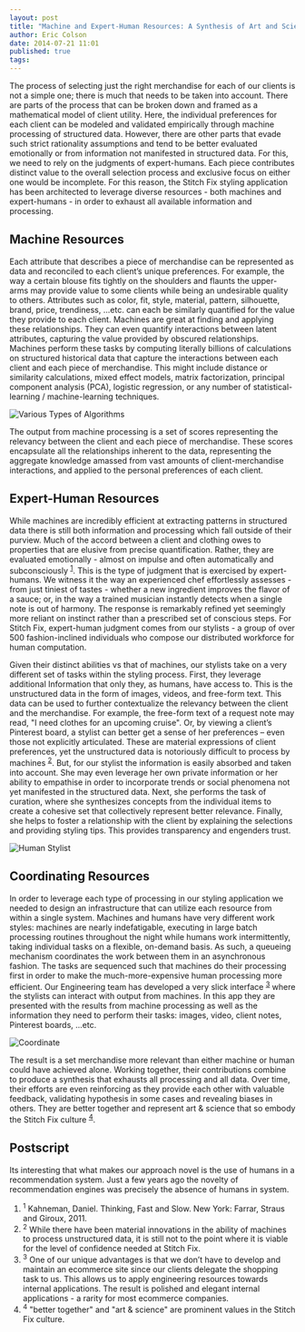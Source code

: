 ```yaml
---
layout: post
title: "Machine and Expert-Human Resources: A Synthesis of Art and Science for Recommendations"
author: Eric Colson
date: 2014-07-21 11:01
published: true
tags:
---
```

The process of selecting just the right merchandise for each of our clients is not a simple one; there is much that needs to be taken into account.
There are parts of the process that can be broken down and framed as a mathematical model of client utility.
Here, the individual preferences for each client can be modeled and validated empirically through machine processing of structured data.
However, there are other parts that evade such strict rationality assumptions and tend to be better evaluated emotionally or from information not manifested in structured data.
For this, we need to rely on the judgments of expert-humans.
Each piece contributes distinct value to the overall selection process and exclusive focus on either one would be incomplete.
For this reason, the Stitch Fix styling application has been architected to leverage diverse resources - both machines and expert-humans - in order to exhaust all available information and processing.

## Machine Resources

Each attribute that describes a piece of merchandise can be represented as data and reconciled to each client’s unique preferences.
For example, the way a certain blouse fits tightly on the shoulders and flaunts the upper-arms may provide value to some clients while being an undesirable quality to others.
Attributes such as color, fit, style, material, pattern, silhouette, brand, price, trendiness, ...etc.
can each be similarly quantified for the value they provide to each client.
Machines are great at finding and applying these relationships.
They can even quantify interactions between latent attributes, capturing the value provided by obscured relationships.
Machines perform these tasks by computing literally billions of calculations on structured historical data that capture the interactions between each client and each piece of merchandise.
This might include distance or similarity calculations, mixed effect models, matrix factorization,  principal component analysis (PCA), logistic regression, or any number of statistical-learning / machine-learning techniques.

![Various Types of Algorithms](/assets/images/blog/various_types_of_algorithms.jpg)

The output from machine processing is a set of scores representing the relevancy between the client and each piece of merchandise.
These scores encapsulate all the relationships inherent to the data, representing the aggregate knowledge amassed from vast amounts of client-merchandise interactions, and applied to the personal preferences of each client.

## Expert-Human Resources

While machines are incredibly efficient at extracting patterns in structured data there is still both information and processing which fall outside of their purview.
Much of the accord between a client and clothing owes to properties that are elusive from precise quantification.
Rather, they are evaluated emotionally - almost on impulse and often automatically and subconsciously <sup><a
href="#1">1</a></sup>.
This is the type of judgment that is exercised by expert-humans.
We witness it the way an experienced chef effortlessly assesses - from just tiniest of tastes - whether a new ingredient improves the flavor of a sauce; or, in the way a trained musician instantly detects when a single note is out of harmony.
The response is remarkably refined yet seemingly more reliant on instinct rather than a prescribed set of conscious steps.
For Stitch Fix, expert-human judgment comes from our stylists - a group of over 500 fashion-inclined individuals who compose our distributed workforce for human computation.


Given their distinct abilities vs that of machines, our stylists take on a very different set of tasks within the styling process.
First, they leverage additional Information that only they, as humans, have access to.
This is the unstructured data in the form of images, videos, and free-form text.
This data can be used to further contextualize the relevancy between the client and the merchandise.
For example, the free-form text of a request note may read, "I need clothes for an upcoming cruise".
Or, by viewing a client’s Pinterest board, a stylist can better get a sense of her preferences – even those not explicitly articulated.
These are material expressions of client preferences, yet the unstructured data is notoriously difficult to process by machines <sup><a href="#2">2</a></sup>.
But, for our stylist the information is easily absorbed and taken into account.
She may even leverage her own private information or her ability to empathise in order to incorporate trends or social phenomena not yet manifested in the structured data.
Next, she performs the task of curation, where she synthesizes concepts from the individual items to create a cohesive set that collectively represent better relevance.
Finally, she helps to foster a relationship with the client by explaining the selections and providing styling tips.
This provides transparency and engenders trust.

![Human Stylist](/assets/images/blog/human_stylist.png)

## Coordinating Resources

In order to leverage each type of processing in our styling application we needed to design an infrastructure that can utilize each resource from within a single system.
Machines and humans have very different work styles: machines are nearly indefatigable, executing in large batch processing routines throughout the night while humans work intermittently, taking individual tasks on a flexible, on-demand basis.
As such, a queueing mechanism coordinates the work between them in an asynchronous fashion.
The tasks are sequenced such that machines do their processing first in order to make the much-more-expensive human processing more efficient.
Our Engineering team has developed a very slick interface <sup><a href="#3">3</a></sup> where the stylists can interact with output from machines.
In this app they are presented with the results from machine processing as well as the information they need to perform their tasks: images, video, client notes, Pinterest boards, ...etc.


![Coordinate](/assets/images/blog/coordinate.png)

The result is a set merchandise more relevant than either machine or human could have achieved alone.
Working together, their contributions combine to produce a synthesis that exhausts all processing and all data.
Over time, their efforts are even reinforcing as they provide each other with valuable feedback, validating hypothesis in some cases and revealing biases in others.
They are better together and represent art & science that so embody the Stitch Fix culture <sup><a href="#4">4</a></sup>.


## Postscript

Its interesting that what makes our approach novel is the use of humans in a recommendation system.
Just a few years ago the novelty of recommendation engines was precisely the absence of humans in system.



<footer class="footnotes">
  <ol>
  <li>
  <a name="1"></a>
  <sup>1</sup> Kahneman, Daniel. Thinking, Fast and Slow. New York: Farrar, Straus and Giroux, 2011.
  </li>
  <li>
  <a name="2"></a>
  <sup>2</sup> While there have been material innovations in the ability of machines to process unstructured data, it is still not to the point where it is viable for the level of confidence needed at Stitch Fix.

  </li>
  <li>
  <a name="3"></a>
  <sup>3</sup> One of our unique advantages is that we don’t have to develop and maintain an ecommerce site since our clients delegate the shopping task to us.    This allows us to apply engineering resources towards internal applications.  The result is polished and elegant internal applications - a rarity for most ecommerce companies.

  </li>
  <li>
  <a name="4"></a>
  <sup>4</sup> "better together" and "art & science" are prominent values in the Stitch Fix culture.

  </li>
  </ol>
</footer>


